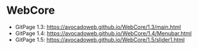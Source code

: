 # WebCore
+ GitPage 1.3: https://avocadoweb.github.io/WebCore/1.3/main.html 
+ GitPage 1.4: https://avocadoweb.github.io/WebCore/1.4/Menubar.html
+ GitPage 1.5: https://avocadoweb.github.io/WebCore/1.5/slider1.html 
